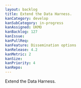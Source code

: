 ```yaml
---
layout: backlog
title: Extend the Data Harness.
kanCategory: develop
kanSubCategory: in-progress
kanAssigned: UKMO
kanBacklog: 127
kanIssue:
kanPullReq:
kanFeature: Dissemination options
kanRelease: 4.2
kanMetric: 2
kanSize:
kanPriority: 4
kanRepo: 
---
```

Extend the Data Harness.
